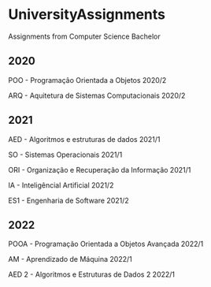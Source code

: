 # UniversityAssignments
Assignments from Computer Science Bachelor

## 2020

POO - Programação Orientada a Objetos 2020/2

ARQ - Aquitetura de Sistemas Computacionais 2020/2

## 2021

AED - Algoritmos e estruturas de dados 2021/1

SO - Sistemas Operacionais 2021/1

ORI - Organização e Recuperação da Informação 2021/1

IA - Inteligêncial Artificial 2021/2

ES1 - Engenharia de Software 2021/2

## 2022

POOA - Programação Orientada a Objetos Avançada 2022/1

AM - Aprendizado de Máquina 2022/1

AED 2 - Algoritmos e Estruturas de Dados 2 2022/1


